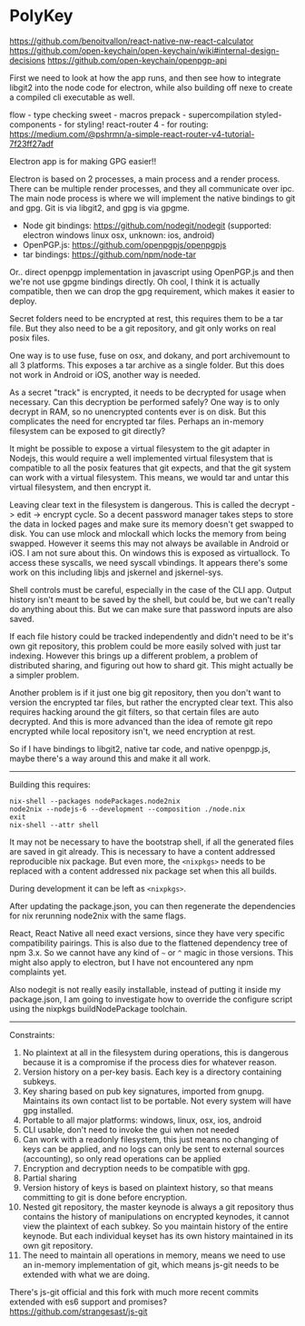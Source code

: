 PolyKey
=======

https://github.com/benoitvallon/react-native-nw-react-calculator
https://github.com/open-keychain/open-keychain/wiki#internal-design-decisions
https://github.com/open-keychain/openpgp-api

First we need to look at how the app runs, and then see how to integrate libgit2 into the node code for electron, while also building off nexe to create a compiled cli executable as well.

flow - type checking
sweet - macros
prepack - supercompilation
styled-components - for styling!
react-router 4 - for routing: https://medium.com/@pshrmn/a-simple-react-router-v4-tutorial-7f23ff27adf

Electron app is for making GPG easier!!

Electron is based on 2 processes, a main process and a render process. There can be multiple render processes, and they all communicate over ipc. The main node process is where we will implement the native bindings to git and gpg. Git is via libgit2, and gpg is via gpgme.

* Node git bindings: https://github.com/nodegit/nodegit (supported: electron windows linux osx, unknown: ios, android)
* OpenPGP.js: https://github.com/openpgpjs/openpgpjs
* tar bindings: https://github.com/npm/node-tar 

Or.. direct openpgp implementation in javascript using OpenPGP.js and then we're not use gpgme bindings directly. Oh cool, I think it is actually compatible, then we can drop the gpg requirement, which makes it easier to deploy.


Secret folders need to be encrypted at rest, this requires them to be a tar file. But they also need to be a git repository, and git only works on real posix files.

One way is to use fuse, fuse on osx, and dokany, and port archivemount to all 3 platforms. This exposes a tar archive as a single folder. But this does not work in Android or iOS, another way is needed.

As a secret "track" is encrypted, it needs to be decrypted for usage when necessary. Can this decryption be performed safely? One way is to only decrypt in RAM, so no unencrypted contents ever is on disk. But this complicates the need for encrypted tar files. Perhaps an in-memory filesystem can be exposed to git directly?

It might be possible to expose a virtual filesystem to the git adapter in Nodejs, this would require a well implemented virtual filesystem that is compatible to all the posix features that git expects, and that the git system can work with a virtual filesystem. This means, we would tar and untar this virtual filesystem, and then encrypt it.

Leaving clear text in the filesystem is dangerous. This is called the decrypt -> edit -> encrypt cycle. So a decent password manager takes steps to store the data in locked pages and make sure its memory doesn't get swapped to disk. You can use mlock and mlockall which locks the memory from being swapped. However it seems this may not always be available in Android or iOS. I am not sure about this. On windows this is exposed as virtuallock. To access these syscalls, we need syscall vbindings. It appears there's some work on this including libjs and jskernel and jskernel-sys.

Shell controls must be careful, especially in the case of the CLI app. Output history isn't meant to be saved by the shell, but could be, but we can't really do anything about this. But we can make sure that password inputs are also saved.

If each file history could be tracked independently and didn't need to be it's own git repository, this problem could be more easily solved with just tar indexing. However this brings up a different problem, a problem of distributed sharing, and figuring out how to shard git. This might actually be a simpler problem.

Another problem is if it just one big git repository, then you don't want to version the encrypted tar files, but rather the encrypted clear text. This also requires hacking around the git filters, so that certain files are auto decrypted. And this is more advanced than the idea of remote git repo encrypted while local repository isn't, we need encryption at rest.

So if I have bindings to libgit2, native tar code, and native openpgp.js, maybe there's a way around this and make it all work.

---

Building this requires:

```
nix-shell --packages nodePackages.node2nix
node2nix --nodejs-6 --development --composition ./node.nix
exit
nix-shell --attr shell
```

It may not be necessary to have the bootstrap shell, if all the generated files are saved in git already. This is necessary to have a content addressed reproducible nix package. But even more, the `<nixpkgs>` needs to be replaced with a content addressed nix package set when this all builds.

During development it can be left as `<nixpkgs>`.

After updating the package.json, you can then regenerate the dependencies for nix rerunning node2nix with the same flags.

React, React Native all need exact versions, since they have very specific compatibility pairings. This is also due to the flattened dependency tree of npm 3.x. So we cannot have any kind of `~` or `^` magic in those versions. This might also apply to electron, but I have not encountered any npm complaints yet.

Also nodegit is not really easily installable, instead of putting it inside my package.json, I am going to investigate how to override the configure script using the nixpkgs buildNodePackage toolchain.

---

Constraints:

1. No plaintext at all in the filesystem during operations, this is dangerous because it is a compromise if the process dies for whatever reason.
2. Version history on a per-key basis. Each key is a directory containing subkeys.
3. Key sharing based on pub key signatures, imported from gnupg. Maintains its own contact list to be portable. Not every system will have gpg installed.
4. Portable to all major platforms: windows, linux, osx, ios, android
5. CLI usable, don't need to invoke the gui when not needed
6. Can work with a readonly filesystem, this just means no changing of keys can be applied, and no logs can only be sent to external sources (accounting), so only read operations can be applied
7. Encryption and decryption needs to be compatible with gpg.
8. Partial sharing
9. Version history of keys is based on plaintext history, so that means committing to git is done before encryption.
10. Nested git repository, the master keynode is always a git repository thus contains the history of manipulations on encrypted keynodes, it cannot view the plaintext of each subkey. So you maintain history of the entire keynode. But each individual keyset has its own history maintained in its own git repository.
11. The need to maintain all operations in memory, means we need to use an in-memory implementation of git, which means js-git needs to be extended with what we are doing.

There's js-git official and this fork with much more recent commits extended with es6 support and promises? https://github.com/strangesast/js-git
